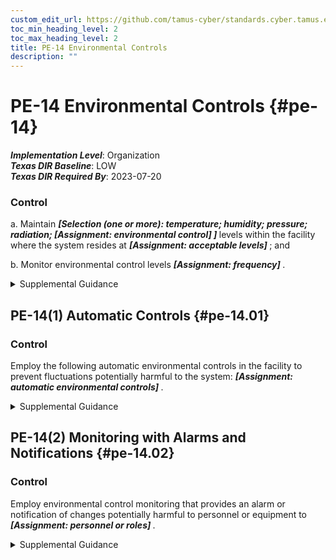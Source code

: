 ```yaml
---
custom_edit_url: https://github.com/tamus-cyber/standards.cyber.tamus.edu/tree/main/static/content/tamus.edu/TAMUS_profile.xml
toc_min_heading_level: 2
toc_max_heading_level: 2
title: PE-14 Environmental Controls
description: ""
---
```


# PE-14 Environmental Controls {#pe-14}

_**Implementation Level**_: Organization\
_**Texas DIR Baseline**_: LOW\
_**Texas DIR Required By**_: 2023-07-20

### Control

a. Maintain <strong> <em>[Selection (one or more): temperature; humidity; pressure; radiation; <strong> <em>[Assignment: environmental control]</em> </strong> ]</em> </strong> levels within the facility where the system resides at <strong> <em>[Assignment: acceptable levels]</em> </strong> ; and

b. Monitor environmental control levels <strong> <em>[Assignment: frequency]</em> </strong>.

<details>
  <summary>Supplemental Guidance</summary>

The provision of environmental controls applies primarily to organizational facilities that contain concentrations of system resources (e.g., data centers, mainframe computer rooms, and server rooms). Insufficient environmental controls, especially in very harsh environments, can have a significant adverse impact on the availability of systems and system components that are needed to support organizational mission and business functions.

</details>

## PE-14(1) Automatic Controls {#pe-14.01}

### Control

Employ the following automatic environmental controls in the facility to prevent fluctuations potentially harmful to the system: <strong> <em>[Assignment: automatic environmental controls]</em> </strong>.

<details>
  <summary>Supplemental Guidance</summary>

The implementation of automatic environmental controls provides an immediate response to environmental conditions that can damage, degrade, or destroy organizational systems or systems components.

</details>

## PE-14(2) Monitoring with Alarms and Notifications {#pe-14.02}

### Control

Employ environmental control monitoring that provides an alarm or notification of changes potentially harmful to personnel or equipment to <strong> <em>[Assignment: personnel or roles]</em> </strong>.

<details>
  <summary>Supplemental Guidance</summary>

The alarm or notification may be an audible alarm or a visual message in real time to personnel or roles defined by the organization. Such alarms and notifications can help minimize harm to individuals and damage to organizational assets by facilitating a timely incident response.

</details>

